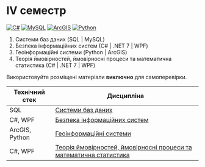 # IV семестр

[![C#](https://img.shields.io/badge/c%23-purple?style=for-the-badge&logo=dotnet&logoColor=white)](#)
[![MySQL](https://img.shields.io/badge/MySQL-4479A1?style=for-the-badge&logo=mysql&logoColor=FFF)](#)
[![ArcGIS](https://img.shields.io/badge/ArcGIS-4285F4?style=for-the-badge&logo=google%20earth&logoColor=white)](#)
[![Python](https://img.shields.io/badge/Python-005494?style=for-the-badge&logo=python&logoColor=yellow)](#)

1. Системи баз даних (SQL | MySQL)
2. Безпека інформаційних систем (С# | .NET 7 | WPF)
3. Геоінформаційні системи (Python | ArcGIS)
4. Теорія ймовірностей, ймовірносні процеси та математична статистика (С# | .NET 7 | WPF)

Використовуйте розміщені матеріали **виключно** для самоперевірки.


Технічний стек | Дисципліна
-------------- | -----------------------
SQL | [Системи баз даних](./Database%20Systems/)
C#, WPF | [Безпека інформаційних систем](./Information%20Security/)
ArcGIS, Python | [Геоінформаційні системи](./Geoinformation%20Systems/)
C#, WPF | [Теорія ймовірностей, ймовірносні процеси та математична статистика](./Statistics/)